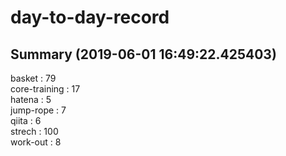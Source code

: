 # day-to-day-record  
## Summary  (2019-06-01 16:49:22.425403)  
basket : 79  
core-training : 17  
hatena : 5  
jump-rope : 7  
qiita : 6  
strech : 100  
work-out : 8  
